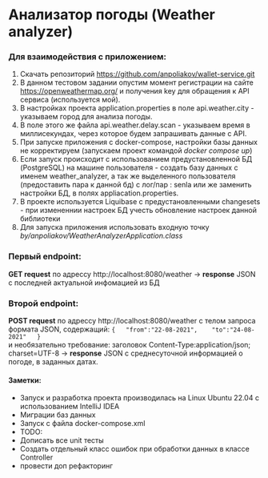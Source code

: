 # Анализатор погоды (Weather analyzer)

### **Для взаимодействия с приложением:**
1. Скачать репозиторий https://github.com/anpoliakov/wallet-service.git
2. В данном тестовом задании опустим момент регистрации на сайте https://openweathermap.org/ и получения key для обращения к API сервиса (используется мой).
3. В настройках проекта application.properties в поле api.weather.city - указываем город для анализа погоды.
4. В поле этого же файла api.weather.delay.scan - указываем время в миллисекундах, через которое будем запрашивать данные с API.
5. При запуске приложения с docker-compose, настройки базы данных не корректируем (запускаем проект командой _docker compose up_)
6. Если запуск происходит с использованием предустановленной БД (PostgreSQL) на машине пользователя - создать базу данных с именем weather_analyzer, а так же выделенного пользователя (предоставить пара к данной бд) с лог/пар : senla или же заменить настройки БД, в полях appliacation.properties.
7. В проекте используется Liquibase с предустановленными changesets - при измененнии настроек БД учесть обновление настроек данной библиотеки
8. Для запуска приложения использовать входную точку *by/anpoliakov/WeatherAnalyzerApplication.class*

### Первый endpoint:
**GET request** по адрессу http://localhost:8080/weather -> **response** JSON с последней актуальной инфомацией из БД
  
### Второй endpoint:
**POST request** по адрессу http://localhost:8080/weather c телом запроса формата JSON, содержащий:
`{  
 "from":"22-08-2021",   
 "to":"24-08-2021"  
} `  
и необязательно требование: заголовок Content-Type:application/json; charset=UTF-8 -> **response** JSON с среднесуточной информацией о погоде, в заданных датах.

#### Заметки:
* Запуск и разработка проекта производилась на Linux Ubuntu 22.04 c использованием IntelliJ IDEA
* Миграции баз данных
* Запуск с файла docker-compose.xml
* TODO:
* Дописать все unit тесты
* Создать отдельный класс ошибок при обработки данных в классе Controller
* провести доп рефакторинг
